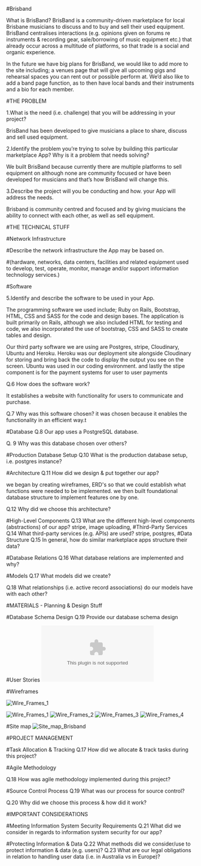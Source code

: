 #Brisband


What is BrisBand?  BrisBand is a community-driven marketplace for local Brisbane musicians to discuss and to buy and sell their used equipment. 
BrisBand centralises interactions (e.g. opinions given on forums re instruments & recording gear, sale/borrowing of music equipment etc.) that already occur across a multitude of platforms, so that trade is a social and organic experience.

In the future we have big plans for BrisBand, we would like to add more to the site including; a venues page that will give all upcoming gigs and rehearsal spaces you can rent out or possible perform at. We’d also like to add a band page function, as to then have local bands and their instruments and a bio for each member.



#THE PROBLEM

1.What is the need (i.e. challenge) that you will be addressing in your project?

BrisBand has been developed to give musicians a place to share, discuss and sell used equipment. 



2.Identify the problem you’re trying to solve by building this particular marketplace App? Why is it a problem that needs solving?


We built BrisBand because currently there are multiple platforms to sell equipment on although none are community focused or have been developed for musicians and that’s how BrisBand will change this.


3.Describe the project will you be conducting and how. your App will address the needs.

Brisband is community centred and focused and by giving musicians the ability to connect with each other, as well as sell equipment. 
 

#THE TECHNICAL STUFF

#Network Infrastructure

#Describe the network infrastructure the App may be based on.


#(hardware, networks, data centers, facilities and related equipment used to develop, test, operate, monitor, manage and/or support information technology services.)



#Software

5.Identify and describe the software to be used in your App.

The programming software we used include; Ruby on Rails, Bootstrap, HTML, CSS and SASS for the code and design bases. The application is built primarily on Rails, although we also included HTML for testing and code, we also incorporated the use of bootstrap, CSS and SASS to create tables and design.

Our third party software we are using are Postgres, stripe, Cloudinary, Ubuntu and Heroku.
Heroku was our deployment site alongside Cloudinary for storing and bring back the code to display the output you see on the screen.
Ubuntu was used in our coding environment.
and lastly the stipe component is for the payment systems for user to user payments 


Q.6 How does the software work? 

It establishes a website with functionality for users to communicate and purchase.

Q.7 Why was this software chosen?
it was chosen because it enables the functionality in an efficient way.t

#Database
Q.8 Our app uses a PostgreSQL database.

Q. 9 Why was this database chosen over others?

#Production Database Setup
Q.10 What is the production database setup, i.e. postgres instance?

#Architecture
Q.11 How did we design & put together our app?

we began by creating wireframes, ERD's so that we could establish what functions were needed to be implemented.
we then built foundational database structure to implement features one by one.

Q.12 Why did we choose this architecture?

#High-Level Components
Q.13 What are the different high-level components (abstractions) of our app?
stripe, image uploading, 
#Third-Party Services
Q.14 What third-party services (e.g. APIs) are used?
stripe, postgres, 
#Data Structure
Q.15 In general, how do similar marketplace apps structure their data?


#Database Relations
Q.16 What database relations are implemented and why?

#Models
Q.17 What models did we create?

Q.18 What relationships (i.e. active record associations) do our models have with each other?


#MATERIALS - Planning & Design Stuff

#Database Schema Design
Q.19 Provide our database schema design


#User Stories
![User_Stories](./Downloads/User_Stories_&_Models_Brisband.docx)



#Wireframes

![Wire_Frames_1](./Download/BrisBand_Wireframes.JPG)


![Wire_Frames_1](./Picture/Wire_frames1_Brisband.JPG)
![Wire_Frames_2](./Picture/Wire_frames2_Brisband.JPG)
![Wire_Frames_3](./Picture/Wire_frames3_Brisband.JPG)
![Wire_Frames_4](./Picture/Wire_frames4_Brisband.JPG)




#Site map
![Site_map_Brisband](./Picture/Site_map_Brisband.JPG)



#PROJECT MANAGEMENT

#Task Allocation & Tracking
Q.17 How did we allocate & track tasks during this project?

#Agile Methodology


Q.18 How was agile methodology implemented during this project?

#Source Control Process
Q.19 What was our process for source control?

Q.20 Why did we choose this process & how did it work?


#IMPORTANT CONSIDERATIONS

#Meeting Information System Security Requirements
Q.21 What did we consider in regards to information system security for our app?

#Protecting Information & Data
Q.22 What methods did we consider/use to protect information & data (e.g. users)?
Q.23 What are our legal obligations in relation to handling user data (i.e. in Australia vs in Europe)?
